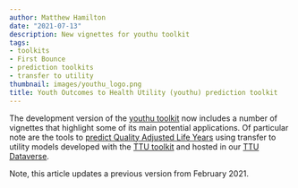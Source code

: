 ```yaml
---
author: Matthew Hamilton
date: "2021-07-13"
description: New vignettes for youthu toolkit
tags:
- toolkits
- First Bounce
- prediction toolkits
- transfer to utility
thumbnail: images/youthu_logo.png
title: Youth Outcomes to Health Utility (youthu) prediction toolkit
---
```


The development version of the [youthu toolkit](https://ready4-dev.github.io/youthu/index.html) now includes a number of vignettes that highlight some of its main potential applications. Of particular note are the tools to [predict Quality Adjusted Life Years](https://ready4-dev.github.io/youthu/articles/Prediction_With_Mdls.html) using transfer to utility models developed with the [TTU toolkit](https://ready4-dev.github.io/TTU/index.html) and hosted in our [TTU Dataverse](https://dataverse.harvard.edu/dataverse/TTU).

Note, this article updates a previous version from February 2021.

